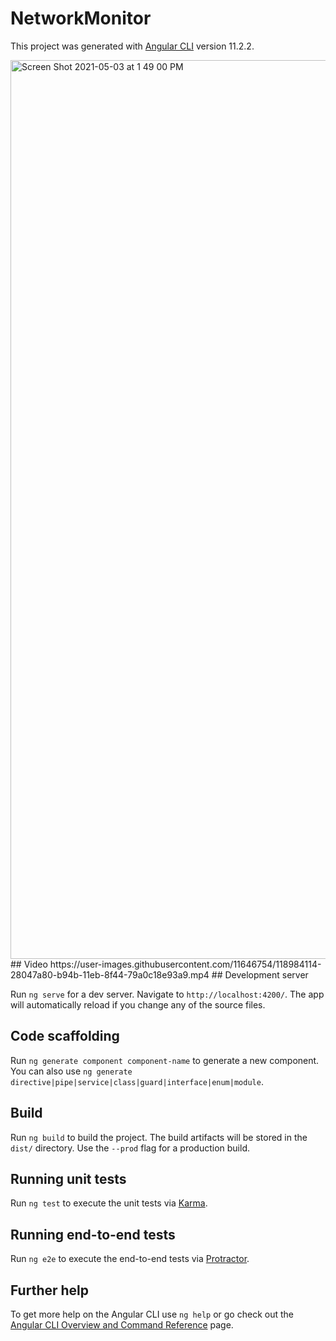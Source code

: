 # NetworkMonitor

This project was generated with [Angular CLI](https://github.com/angular/angular-cli) version 11.2.2.

<img width="1438" alt="Screen Shot 2021-05-03 at 1 49 00 PM" src="https://user-images.githubusercontent.com/11646754/116958431-9ddcc680-ac68-11eb-8a77-2db2bc595d70.png">
## Video
https://user-images.githubusercontent.com/11646754/118984114-28047a80-b94b-11eb-8f44-79a0c18e93a9.mp4
## Development server

Run `ng serve` for a dev server. Navigate to `http://localhost:4200/`. The app will automatically reload if you change any of the source files.

## Code scaffolding

Run `ng generate component component-name` to generate a new component. You can also use `ng generate directive|pipe|service|class|guard|interface|enum|module`.

## Build

Run `ng build` to build the project. The build artifacts will be stored in the `dist/` directory. Use the `--prod` flag for a production build.

## Running unit tests

Run `ng test` to execute the unit tests via [Karma](https://karma-runner.github.io).

## Running end-to-end tests

Run `ng e2e` to execute the end-to-end tests via [Protractor](http://www.protractortest.org/).

## Further help

To get more help on the Angular CLI use `ng help` or go check out the [Angular CLI Overview and Command Reference](https://angular.io/cli) page.
